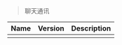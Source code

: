 > 聊天通讯

| Name | Version | Description |
| :--- | :------ | :---------- |
|      |         |             |
